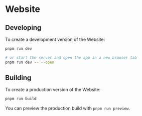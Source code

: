 # Website 

## Developing

To create a development version of the Website:

```bash
pnpm run dev

# or start the server and open the app in a new browser tab
pnpm run dev -- --open
```

## Building

To create a production version of the Website:

```bash
pnpm run build
```

You can preview the production build with `pnpm run preview`.

